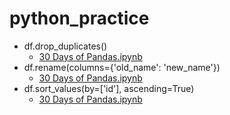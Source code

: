 # python_practice

* df.drop_duplicates()
  * [30 Days of Pandas.ipynb](https://github.com/lawgorithm/python_practice/blob/main/30_Days_of_Pandas.ipynb)
* df.rename(columns={'old_name': 'new_name'})
  * [30 Days of Pandas.ipynb](https://github.com/lawgorithm/python_practice/blob/main/30_Days_of_Pandas.ipynb)
* df.sort_values(by=['id'], ascending=True)
  * [30 Days of Pandas.ipynb](https://github.com/lawgorithm/python_practice/blob/main/30_Days_of_Pandas.ipynb)
